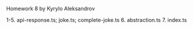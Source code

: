 Homework 8 by Kyrylo Aleksandrov

1-5. api-response.ts; joke.ts; complete-joke.ts
6. abstraction.ts
7. index.ts